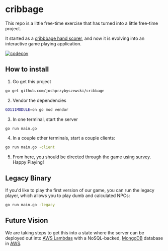 # cribbage
This repo is a little free-time exercise that has turned into a little free-time project.

It started as a [cribbbage hand scorer](https://bicyclecards.com/how-to-play/cribbage/), and now it is evolving into an interactive game playing application.

[![codecov](https://codecov.io/gh/joshprzybyszewski/cribbage/branch/master/graph/badge.svg)](https://codecov.io/gh/joshprzybyszewski/cribbage)

## How to install

1. Go get this project

```bash
go get github.com/joshprzybyszewski/cribbage
```

2. Vendor the dependencies

```bash
GO111MODULE=on go mod vendor
```

3. In one terminal, start the server

```bash
go run main.go
```

4. In a couple other terminals, start a couple clients:

```bash
go run main.go -client
```

5. From here, you should be directed through the game using [survey](https://github.com/AlecAivazis/survey). Happy Playing!

## Legacy Binary
If you'd like to play the first version of our game, you can run the legacy player, which allows you to play dumb and calculated NPCs:
```bash
go run main.go -legacy
```

## Future Vision
We are taking steps to get this into a state where the server can be deployed out into [AWS Lambdas](https://aws.amazon.com/lambda/) with a NoSQL-backed, [MongoDB](https://www.mongodb.com/) database in [AWS](https://docs.aws.amazon.com/quickstart/latest/mongodb/overview.html).

